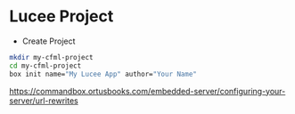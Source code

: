 # Lucee Project

- Create Project

```bash
mkdir my-cfml-project
cd my-cfml-project
box init name="My Lucee App" author="Your Name"
```

https://commandbox.ortusbooks.com/embedded-server/configuring-your-server/url-rewrites
